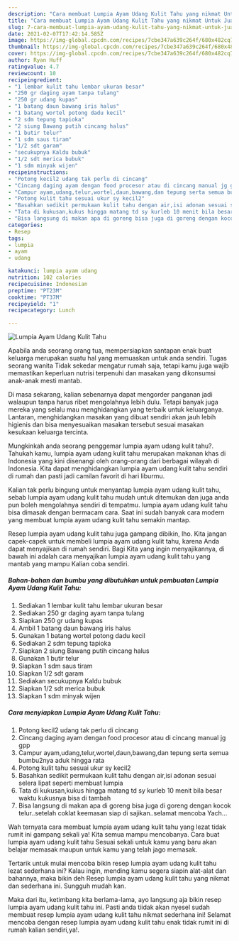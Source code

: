 ```yaml
---
description: "Cara membuat Lumpia Ayam Udang Kulit Tahu yang nikmat Untuk Jualan"
title: "Cara membuat Lumpia Ayam Udang Kulit Tahu yang nikmat Untuk Jualan"
slug: 7-cara-membuat-lumpia-ayam-udang-kulit-tahu-yang-nikmat-untuk-jualan
date: 2021-02-07T17:42:14.585Z
image: https://img-global.cpcdn.com/recipes/7cbe347a639c264f/680x482cq70/lumpia-ayam-udang-kulit-tahu-foto-resep-utama.jpg
thumbnail: https://img-global.cpcdn.com/recipes/7cbe347a639c264f/680x482cq70/lumpia-ayam-udang-kulit-tahu-foto-resep-utama.jpg
cover: https://img-global.cpcdn.com/recipes/7cbe347a639c264f/680x482cq70/lumpia-ayam-udang-kulit-tahu-foto-resep-utama.jpg
author: Ryan Huff
ratingvalue: 4.7
reviewcount: 10
recipeingredient:
- "1 lembar kulit tahu lembar ukuran besar"
- "250 gr daging ayam tanpa tulang"
- "250 gr udang kupas"
- "1 batang daun bawang iris halus"
- "1 batang wortel potong dadu kecil"
- "2 sdm tepung tapioka"
- "2 siung Bawang putih cincang halus"
- "1 butir telur"
- "1 sdm saus tiram"
- "1/2 sdt garam"
- "secukupnya Kaldu bubuk"
- "1/2 sdt merica bubuk"
- "1 sdm minyak wijen"
recipeinstructions:
- "Potong kecil2 udang tak perlu di cincang"
- "Cincang daging ayam dengan food procesor atau di cincang manual jg gpp"
- "Campur ayam,udang,telur,wortel,daun,bawang,dan tepung serta semua bumbu2nya aduk hingga rata"
- "Potong kulit tahu sesuai ukur sy kecil2"
- "Basahkan sedikit permukaan kulit tahu dengan air,isi adonan sesuai selera lipat seperti membuat lumpia"
- "Tata di kukusan,kukus hingga matang td sy kurleb 10 menit bila besar waktu kukusnya bisa di tambah"
- "Bisa langsung di makan apa di goreng bisa juga di goreng dengan kocok telur..setelah coklat keemasan siap di sajikan..selamat mencoba Yach..."
categories:
- Resep
tags:
- lumpia
- ayam
- udang

katakunci: lumpia ayam udang 
nutrition: 102 calories
recipecuisine: Indonesian
preptime: "PT23M"
cooktime: "PT37M"
recipeyield: "1"
recipecategory: Lunch

---
```



![Lumpia Ayam Udang Kulit Tahu](https://img-global.cpcdn.com/recipes/7cbe347a639c264f/680x482cq70/lumpia-ayam-udang-kulit-tahu-foto-resep-utama.jpg)

Apabila anda seorang orang tua, mempersiapkan santapan enak buat keluarga merupakan suatu hal yang memuaskan untuk anda sendiri. Tugas seorang  wanita Tidak sekedar mengatur rumah saja, tetapi kamu juga wajib memastikan keperluan nutrisi terpenuhi dan masakan yang dikonsumsi anak-anak mesti mantab.

Di masa  sekarang, kalian sebenarnya dapat mengorder panganan jadi walaupun tanpa harus ribet mengolahnya lebih dulu. Tetapi banyak juga mereka yang selalu mau menghidangkan yang terbaik untuk keluarganya. Lantaran, menghidangkan masakan yang dibuat sendiri akan jauh lebih higienis dan bisa menyesuaikan masakan tersebut sesuai masakan kesukaan keluarga tercinta. 



Mungkinkah anda seorang penggemar lumpia ayam udang kulit tahu?. Tahukah kamu, lumpia ayam udang kulit tahu merupakan makanan khas di Indonesia yang kini disenangi oleh orang-orang dari berbagai wilayah di Indonesia. Kita dapat menghidangkan lumpia ayam udang kulit tahu sendiri di rumah dan pasti jadi camilan favorit di hari liburmu.

Kalian tak perlu bingung untuk menyantap lumpia ayam udang kulit tahu, sebab lumpia ayam udang kulit tahu mudah untuk ditemukan dan juga anda pun boleh mengolahnya sendiri di tempatmu. lumpia ayam udang kulit tahu bisa dimasak dengan bermacam cara. Saat ini sudah banyak cara modern yang membuat lumpia ayam udang kulit tahu semakin mantap.

Resep lumpia ayam udang kulit tahu juga gampang dibikin, lho. Kita jangan capek-capek untuk membeli lumpia ayam udang kulit tahu, karena Anda dapat menyajikan di rumah sendiri. Bagi Kita yang ingin menyajikannya, di bawah ini adalah cara menyajikan lumpia ayam udang kulit tahu yang mantab yang mampu Kalian coba sendiri.

<!--inarticleads1-->

##### Bahan-bahan dan bumbu yang dibutuhkan untuk pembuatan Lumpia Ayam Udang Kulit Tahu:

1. Sediakan 1 lembar kulit tahu lembar ukuran besar
1. Sediakan 250 gr daging ayam tanpa tulang
1. Siapkan 250 gr udang kupas
1. Ambil 1 batang daun bawang iris halus
1. Gunakan 1 batang wortel potong dadu kecil
1. Sediakan 2 sdm tepung tapioka
1. Siapkan 2 siung Bawang putih cincang halus
1. Gunakan 1 butir telur
1. Siapkan 1 sdm saus tiram
1. Siapkan 1/2 sdt garam
1. Sediakan secukupnya Kaldu bubuk
1. Siapkan 1/2 sdt merica bubuk
1. Siapkan 1 sdm minyak wijen




<!--inarticleads2-->

##### Cara menyiapkan Lumpia Ayam Udang Kulit Tahu:

1. Potong kecil2 udang tak perlu di cincang
1. Cincang daging ayam dengan food procesor atau di cincang manual jg gpp
1. Campur ayam,udang,telur,wortel,daun,bawang,dan tepung serta semua bumbu2nya aduk hingga rata
1. Potong kulit tahu sesuai ukur sy kecil2
1. Basahkan sedikit permukaan kulit tahu dengan air,isi adonan sesuai selera lipat seperti membuat lumpia
1. Tata di kukusan,kukus hingga matang td sy kurleb 10 menit bila besar waktu kukusnya bisa di tambah
1. Bisa langsung di makan apa di goreng bisa juga di goreng dengan kocok telur..setelah coklat keemasan siap di sajikan..selamat mencoba Yach...




Wah ternyata cara membuat lumpia ayam udang kulit tahu yang lezat tidak rumit ini gampang sekali ya! Kita semua mampu mencobanya. Cara buat lumpia ayam udang kulit tahu Sesuai sekali untuk kamu yang baru akan belajar memasak maupun untuk kamu yang telah jago memasak.

Tertarik untuk mulai mencoba bikin resep lumpia ayam udang kulit tahu lezat sederhana ini? Kalau ingin, mending kamu segera siapin alat-alat dan bahannya, maka bikin deh Resep lumpia ayam udang kulit tahu yang nikmat dan sederhana ini. Sungguh mudah kan. 

Maka dari itu, ketimbang kita berlama-lama, ayo langsung aja bikin resep lumpia ayam udang kulit tahu ini. Pasti anda tiidak akan nyesel sudah membuat resep lumpia ayam udang kulit tahu nikmat sederhana ini! Selamat mencoba dengan resep lumpia ayam udang kulit tahu enak tidak rumit ini di rumah kalian sendiri,ya!.

